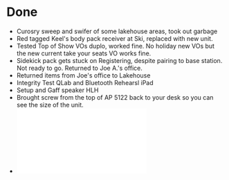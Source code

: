 # Done
- Curosry sweep and swifer of some lakehouse areas, took out garbage
- Red tagged Keel's body pack receiver at Ski, replaced with new unit.
- Tested Top of Show VOs duplo, worked fine. No holiday new VOs but the new current take your seats VO works fine.
- Sidekick pack gets stuck on Registering, despite pairing to base station. Not ready to go. Returned to Joe A.'s office.
- Returned items from Joe's office to Lakehouse
- Integrity Test QLab and Bluetooth Rehearsl iPad
- Setup and Gaff speaker HLH
- Brought screw from the top of AP 5122 back to your desk so you can see the size of the unit.
- ![Printed out instructions to 615 units and Stage Management with instructions on how to handle the bluetooth there.](EP%20EOD%20Archive/HLH%20Instructions.pdf)
